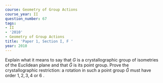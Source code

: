 ```yaml
---
course: Geometry of Group Actions
course_year: II
question_number: 67
tags:
- II
- '2010'
- Geometry of Group Actions
title: 'Paper 1, Section I, F '
year: 2010
---
```




Explain what it means to say that $G$ is a crystallographic group of isometries of the Euclidean plane and that $\bar{G}$ is its point group. Prove the crystallographic restriction: a rotation in such a point group $\bar{G}$ must have order $1,2,3,4$ or 6 .